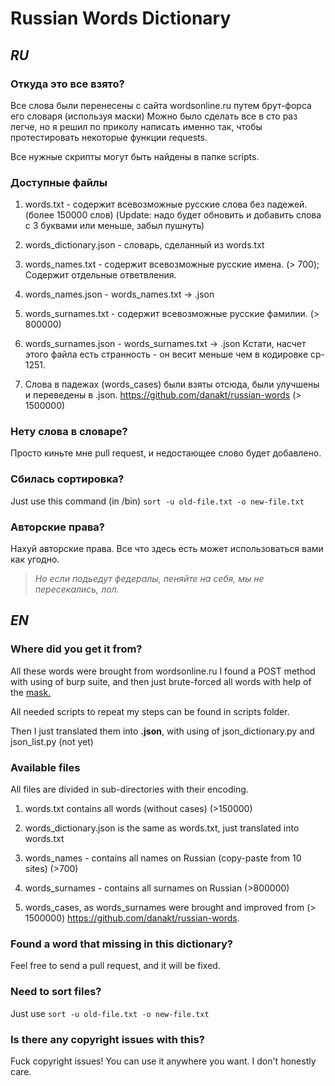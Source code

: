 # Russian Words Dictionary

## *RU*

### Откуда это все взято?

Все слова были перенесены с сайта wordsonline.ru путем брут-форса его словаря (используя маски)
Можно было сделать все в сто раз легче, но я решил по приколу написать именно так, чтобы протестировать некоторые функции requests.

Все нужные скрипты могут быть найдены в папке scripts.

### Доступные файлы

1) words.txt - содержит всевозможные русские слова без падежей. (более 150000 слов)
(Update: надо будет обновить и добавить слова с 3 буквами или меньше, забыл пушнуть)

2) words_dictionary.json - словарь, сделанный из words.txt

3) words_names.txt - содержит всевозможные русские имена. (> 700);
Содержит отдельные ответвления.

4) words_names.json - words_names.txt -> .json

5) words_surnames.txt - содержит всевозможные русские фамилии. (> 800000)

6) words_surnames.json - words_surnames.txt -> .json
Кстати, насчет этого файла есть странность - он весит меньше чем в кодировкe cp-1251.

7) Слова в падежах (words_cases) были взяты отсюда, были улучшены и переведены в .json. https://github.com/danakt/russian-words (> 1500000)

### Нету слова в словаре?

Просто киньте мне pull request, и недостающее слово будет добавлено.

### Сбилась сортировка?

Just use this command (in /bin)
`sort -u old-file.txt -o new-file.txt`

### Авторские права?

Нахуй авторские права.
Все что здесь есть может использоваться вами как угодно.

> *Но если подьедут федералы, пеняйте на себя, мы не пересекались, лол.*

## *EN*

### Where did you get it from?

All these words were brought from wordsonline.ru
I found a POST method with using of burp suite, and then just brute-forced all words with help of the [mask.](/scripts/brute-forcer.py)

All needed scripts to repeat my steps can be found in scripts folder.

Then I just translated them into **.json**, with using of json_dictionary.py and json_list.py (not yet)

### Available files

All files are divided in sub-directories with their encoding.

1) words.txt contains all words (without cases) (>150000)

2) words_dictionary.json is the same as words.txt, just translated into words.txt

3) words_names - contains all names on Russian (copy-paste from 10 sites) (>700)

4) words_surnames  - contains all surnames on Russian  (>800000)

5) words_cases, as words_surnames were brought and improved from (> 1500000)
https://github.com/danakt/russian-words.

### Found a word that missing in this dictionary?

Feel free to send a pull request, and it will be fixed.

### Need to sort files?

Just use `sort -u old-file.txt -o new-file.txt`

### Is there any copyright issues with this?

Fuck copyright issues! You can use it anywhere you want.
I don't honestly care.

